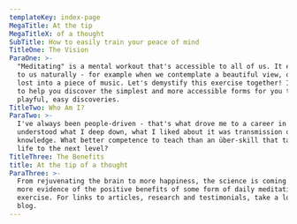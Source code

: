 ```yaml
---
templateKey: index-page
MegaTitle: At the tip
MegaTitleX: of a thought
SubTitle: How to easily train your peace of mind
TitleOne: The Vision
ParaOne: >-
  "Meditating" is a mental workout that's accessible to all of us. It even comes
  to us naturally - for example when we contemplate a beautiful view, or get
  lost into a piece of music. Let's demystify this exercise together! I'd like
  to help you discover the simplest and more accessible forms for you through
  playful, easy discoveries. 
TitleTwo: Who Am I?
ParaTwo: >-
  I've always been people-driven - that's what drove me to a career in sales. I
  understood what I deep down, what I liked about it was transmission of
  knowledge. What better competence to teach than an über-skill that takes your
  life to the next level?
TitleThree: The Benefits
title: At the tip of a thought
ParaThree: >-
  From rejuvenating the brain to more happiness, the science is coming with ever
  more evidence of the positive benefits of some form of daily meditative
  exercise. For links to articles, research and testimonials, take a look at the
  blog.
---
```

